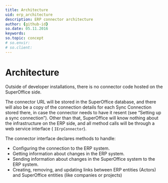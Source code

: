 ```yaml
---
title: Architecture
uid: erp_architecture
description: ERP connector architecture
author: {github-id}
so.date: 05.11.2016
keywords:
so.topic: concept
# so.envir:
# so.client:
---
```


# Architecture

Outside of developer installations, there is no connector code hosted on the SuperOffice side.

The connector URL will be stored in the SuperOffice database, and there will also be a copy of the connection details for each Sync Connection stored there, in case the connector needs to have it resent (see “Setting up a sync connection”). Other than that, SuperOffice will know nothing about the infrastructure on the ERP side, and all method calls will be through a web service interface ( `IErpConnector`).

The connector interface declares methods to handle:

* Configuring the connection to the ERP system.
* Getting information about changes in the ERP system.
* Sending information about changes in the SuperOffice system to the ERP system.
* Creating, removing, and updating links between ERP entities (Actors) and SuperOffice entities (like companies or projects)

<!-- Referenced images -->
